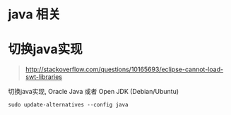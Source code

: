 # java 相关

# 切换java实现

> http://stackoverflow.com/questions/10165693/eclipse-cannot-load-swt-libraries

切换java实现, Oracle Java 或者 Open JDK (Debian/Ubuntu)

    sudo update-alternatives --config java